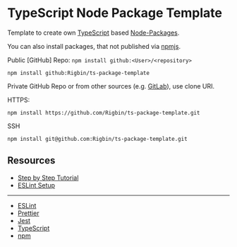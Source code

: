 # TypeScript Node Package Template

Template to create own [TypeScript](https://www.typescriptlang.org/) based [Node-Packages](https://docs.npmjs.com/creating-node-js-modules#create-a-package-json-file).


You can also install packages, that not published via [npmjs](https://www.npmjs.com/).

Public [GitHub] Repo: `npm install github:<User>/<repository>`

```console
npm install github:Rigbin/ts-package-template
```

Private GitHub Repo or from other sources (e.g. [GitLab](https://about.gitlab.com/)), use clone URI.

HTTPS:
```console
npm install https://github.com/Rigbin/ts-package-template.git
```

SSH
```console
npm install git@github.com:Rigbin/ts-package-template.git
```

## Resources
* [Step by Step Tutorial](https://itnext.io/step-by-step-building-and-publishing-an-npm-typescript-package-44fe7164964c)
* [ESLint Setup](https://blog.logrocket.com/linting-typescript-using-eslint-and-prettier/)

---

* [ESLint](https://eslint.org/)
* [Prettier](https://prettier.io/)
* [Jest](https://jestjs.io/)
* [TypeScript](https://www.typescriptlang.org/)
* [npm](https://docs.npmjs.com/)
